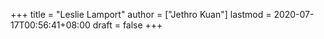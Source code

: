 +++
title = "Leslie Lamport"
author = ["Jethro Kuan"]
lastmod = 2020-07-17T00:56:41+08:00
draft = false
+++
